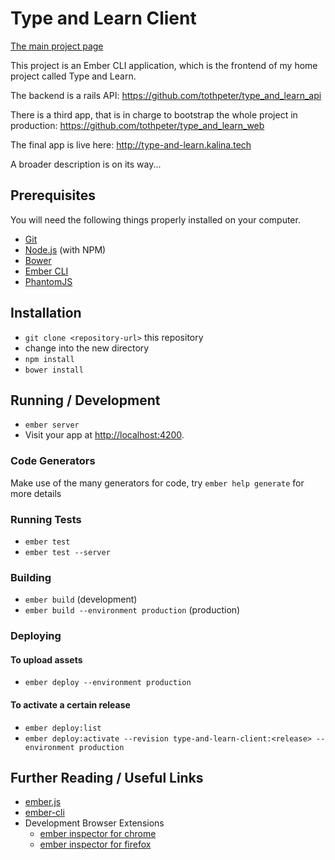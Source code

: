 # Type and Learn Client

[The main project page](https://github.com/tothpeter/type_and_learn)

This project is an Ember CLI application, which is the frontend of my home project called Type and Learn.

The backend is a rails API: https://github.com/tothpeter/type_and_learn_api

There is a third app, that is in charge to bootstrap the whole project in production: https://github.com/tothpeter/type_and_learn_web

The final app is live here: http://type-and-learn.kalina.tech

A broader description is on its way...

## Prerequisites

You will need the following things properly installed on your computer.

* [Git](http://git-scm.com/)
* [Node.js](http://nodejs.org/) (with NPM)
* [Bower](http://bower.io/)
* [Ember CLI](http://www.ember-cli.com/)
* [PhantomJS](http://phantomjs.org/)

## Installation

* `git clone <repository-url>` this repository
* change into the new directory
* `npm install`
* `bower install`

## Running / Development

* `ember server`
* Visit your app at [http://localhost:4200](http://localhost:4200).

### Code Generators

Make use of the many generators for code, try `ember help generate` for more details

### Running Tests

* `ember test`
* `ember test --server`

### Building

* `ember build` (development)
* `ember build --environment production` (production)

### Deploying

#### To upload assets
* `ember deploy --environment production`

#### To activate a certain release
* `ember deploy:list`
* `ember deploy:activate --revision type-and-learn-client:<release> --environment production`

## Further Reading / Useful Links

* [ember.js](http://emberjs.com/)
* [ember-cli](http://www.ember-cli.com/)
* Development Browser Extensions
  * [ember inspector for chrome](https://chrome.google.com/webstore/detail/ember-inspector/bmdblncegkenkacieihfhpjfppoconhi)
  * [ember inspector for firefox](https://addons.mozilla.org/en-US/firefox/addon/ember-inspector/)

